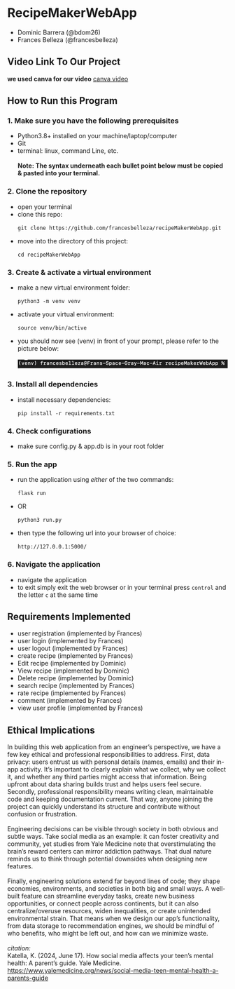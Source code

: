 # RecipeMakerWebApp
- Dominic Barrera (@bdom26)
- Frances Belleza (@francesbelleza)

## Video Link To Our Project
**we used canva for our video**
[canva video](https://www.canva.com/design/DAGnTqoB424/fbBEOV3IIsvRNi6HXebdPA/watch?utm_content=DAGnTqoB424&utm_campaign=designshare&utm_medium=link2&utm_source=uniquelinks&utlId=h33d1a31042)

## How to Run this Program <Dom>
### 1. Make sure you have the following prerequisites
- Python3.8+ installed on your machine/laptop/computer
- Git
- terminal: linux, command Line, etc. <br/>  
**Note: The syntax underneath each bullet point below must be copied & 
pasted into your terminal.**

### 2. Clone the repository
  - open your terminal
  - clone this repo:
     ```
     git clone https://github.com/francesbelleza/recipeMakerWebApp.git
  - move into the directory of this project:
      ```
      cd recipeMakerWebApp

### 3. Create & activate a virtual environment
  -  make a new virtual environment folder:
      ```
      python3 -m venv venv
  - activate your virtual environment:
     ```
     source venv/bin/active
  - you should now see (venv) in front of your prompt, please refer to the picture below: <br/>  
    ![](/images/prompt.png "venv prompt example")

### 3. Install all dependencies
   - install necessary dependencies:
     ```
     pip install -r requirements.txt

### 4. Check configurations
- make sure config.py & app.db is in your root folder

### 5. Run the app
- run the application using _either_ of the two commands:
    ```
    flask run
- OR
    ```
    python3 run.py
- then type the following url into your browser of choice:
    ```
    http://127.0.0.1:5000/

### 6. Navigate the application
- navigate the application
- to exit simply exit the web browser or in your terminal press ``control`` and 
the letter ``c`` at the same time


## Requirements Implemented
- user registration (implemented by Frances)
- user login (implemented by Frances)
- user logout (implemented by Frances)
- create recipe (implemented by Frances)
- Edit recipe (implemented by Dominic)
- View recipe (implemented by Dominic)
- Delete recipe (implemented by Dominic)
- search recipe (implemented by Frances)
- rate recipe (implemented by Frances)
- comment (implemented by Frances)
- view user profile (implemented by Frances)

## Ethical Implications <Frances>
In building this web application from an engineer’s perspective, 
we have a few key ethical and professional responsibilities to address. 
First, data privacy: users entrust us with personal details (names, emails) 
and their in-app activity. It’s important to clearly explain what we collect, 
why we collect it, and whether any third parties might access that information. 
Being upfront about data sharing builds trust and helps users feel secure. Secondly, 
professional responsibility means writing clean, maintainable code and keeping documentation 
current. That way, anyone joining the project can quickly understand its structure and contribute 
without confusion or frustration.
<br/>
<br/>
Engineering decisions can be visible through society in both obvious and subtle ways. 
Take social media as an example: it can foster creativity and community, yet studies from Yale 
Medicine note that overstimulating the brain’s reward centers can mirror addiction pathways. 
That dual nature reminds us to think through potential downsides when designing new features. 
<br/>
<br/>
Finally, engineering solutions extend far beyond lines of code; they shape economies, environments, 
and societies in both big and small ways. A well-built feature can streamline everyday tasks, create 
new business opportunities, or connect people across continents, but it can also centralize/overuse 
resources, widen inequalities, or create unintended environmental strain. That means when we design our
app’s functionality, from data storage to recommendation engines, we should be mindful of who benefits, 
who might be left out, and how can we minimize waste. 
<br/>
<br/>
*citation:* <br/>
Katella, K. (2024, June 17). How social media affects your teen’s mental health: A parent’s guide. Yale Medicine. 
https://www.yalemedicine.org/news/social-media-teen-mental-health-a-parents-guide

